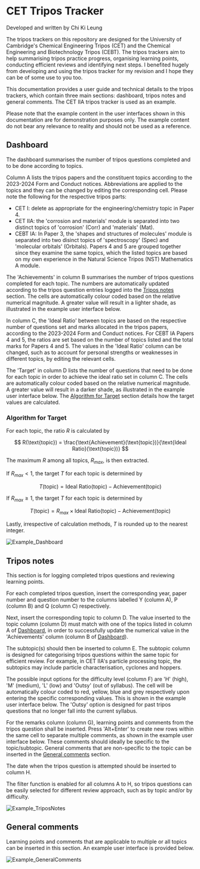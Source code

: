 # CET Tripos Tracker
Developed and written by Chi Ki Leung

The tripos trackers on this repository are designed for the University of Cambridge's Chemical Engineering Tripos (CET) and the Chemical Engineering and Biotechnology Tripos (CEBT). The tripos trackers aim to help summarising tripos practice progress, organising learning points, conducting efficient reviews and identifying next steps. I benefited hugely from developing and using the tripos tracker for my revision and I hope they can be of some use to you too.

This documentation provides a user guide and technical details to the tripos trackers, which contain three main sections: dashboard, tripos notes and general comments. The CET IIA tripos tracker is used as an example.

Please note that the example content in the user interfaces shown in this documentation are for demonstration purposes only. The example content do not bear any relevance to reality and should not be used as a reference.

## Dashboard
The dashboard summarises the number of tripos questions completed and to be done according to topics.

Column A lists the tripos papers and the constituent topics according to the 2023-2024 Form and Conduct notices. Abbreviations are applied to the topics and they can be changed by editing the corresponding cell. Please note the following for the respective tripos parts:

- CET I: delete as appropriate for the engineering/chemistry topic in Paper 4.
- CET IIA: the 'corrosion and materials' module is separated into two distinct topics of 'corrosion' (Corr) and 'materials' (Mat).
- CEBT IA: In Paper 3, the 'shapes and structures of molecules' module is separated into two disinct topics of 'spectroscopy' (Spec) and 'molecular orbitals' (Orbitals). Papers 4 and 5 are grouped together since they examine the same topics, which the listed topics are  based on my own experience in the Natural Science Tripos (NST) Mathematics A module.

The 'Achievements' in column B summarises the number of tripos questions completed for each topic. The numbers are automatically updated according to the tripos question entries logged into the [Tripos notes](#tripos-notes) section. The cells are automatically colour coded based on the relative numerical magnitude. A greater value will result in a lighter shade, as illustrated in the example user interface below.

In column C, the 'Ideal Ratio' between topics are based on the respective number of questions set and marks allocated in the tripos papers, according to the 2023-2024 Form and Conduct notices. For CEBT IA Papers 4 and 5, the ratios are set based on the number of topics listed and the total marks for Papers 4 and 5. The values in the 'Ideal Ratio' column can be changed, such as to account for personal strengths or weaknesses in different topics, by editing the relevant cells.

The 'Target' in column D lists the number of questions that need to be done for each topic in order to achieve the ideal ratio set in column C. The cells are automatically colour coded based on the relative numerical magnitude. A greater value will result in a darker shade, as illustrated in the example user interface below. The [Algorithm for Target](#algorithm-for-target) section details how the target values are calculated.

### Algorithm for Target
For each topic, the ratio $R$ is calculated by

$$ R(\text{topic}) = \frac{\text{Achievement}(\text{topic})}{\text{Ideal Ratio}(\text{topic})} $$

The maximum $R$ among all topics, $R_{max}$, is then extracted.

If $R_{max} < 1$, the target $T$ for each topic is determined by

$$ T(\text{topic}) = \text{Ideal Ratio}(\text{topic}) - \text{Achievement}(\text{topic}) $$

If $R_{max} \ge 1$, the target $T$ for each topic is determined by

$$ T(\text{topic}) = R_{max} \times \text{Ideal Ratio}(\text{topic}) - \text{Achievement}(\text{topic}) $$

Lastly, irrespective of calculation methods, $T$ is rounded up to the nearest integer.

![Example_Dashboard](https://user-images.githubusercontent.com/121029649/227573392-66c81989-f707-4f0b-8e64-7aed68874aae.png)

## Tripos notes

This section is for logging completed tripos questions and reviewing learning points.

For each completed tripos question, insert the corresponding year, paper number and question number to the columns labelled Y (column A), P (column B) and Q (column C) respectively.

Next, insert the corresponding topic to column D. The value inserted to the topic column (column D) must match with one of the topics listed in column A of [Dashboard](#dashboard), in order to successfully update the numerical value in the 'Achievements' column (column B of [Dashboard](#dashboard)).

The subtopic(s) should then be inserted to column E. The subtopic column is designed for categorising tripos questions within the same topic for efficient review. For example, in CET IIA's particle processing topic, the subtopics may include particle characterisation, cyclones and hoppers.

The possible input options for the difficulty level (column F) are 'H' (high), 'M' (medium), 'L' (low) and 'Outsy' (out of syllabus). The cell will be automatically colour coded to red, yellow, blue and grey respectively upon entering the specific corresponding values. This is shown in the example user interface below. The 'Outsy' option is designed for past tripos questions that no longer fall into the current syllabus.

For the remarks column (column G), learning points and comments from the tripos question shall be inserted. Press 'Alt+Enter' to create new rows within the same cell to separate multiple comments, as shown in the example user interface below. These comments should ideally be specific to the topic/subtopic. General comments that are non-specific to the topic can be inserted in the [General comments](#general-comments) section.

The date when the tripos question is attempted should be inserted to column H.

The filter function is enabled for all columns A to H, so tripos questions can be easily selected for different review approach, such as by topic and/or by difficulty.

![Example_TriposNotes](https://user-images.githubusercontent.com/121029649/227582116-e94306bf-b3d4-4a22-a866-e6710fcc0c6f.png)

## General comments

Learning points and comments that are applicable to multiple or all topics can be inserted in this section. An example user interface is provided below.

![Example_GeneralComments](https://user-images.githubusercontent.com/121029649/227581063-f9b4ab09-4406-466a-9476-f248ecfa7924.png)
